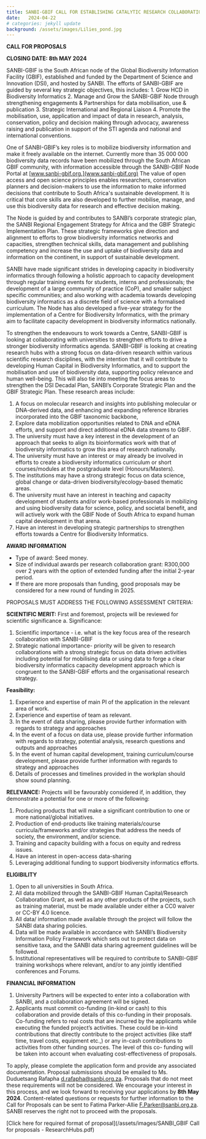 ```yaml
---
title: SANBI-GBIF CALL FOR ESTABLISHING CATALYTIC RESEARCH COLLABORATIONS IN BIODIVERSITY INFORMATICS WITH UNIVERSITY PARTNERS 
date:   2024-04-22
# categories: jekyll update
background: /assets/images/Lilies_pond.jpg
---
```


**CALL FOR PROPOSALS**

**CLOSING DATE:  8th MAY 2024**

SANBI-GBIF is the South African node of the Global Biodiversity Information Facility (GBIF), established and funded by the Department of Science and Innovation (DSI), and hosted by SANBI. The efforts of SANBI-GBIF are guided by several key strategic objectives, this includes: 1. Grow HCD in Biodiversity Informatics 2. Manage and Grow the SANBI-GBIF Node through strengthening engagements & Partnerships for data mobilisation, use & publication 3. Strategic International and Regional Liaison 4. Promote the mobilisation, use, application and impact of data in research, analysis, conservation, policy and decision making through advocacy, awareness raising and publication in support of the STI agenda and national and international conventions. 

One of SANBI-GBIF’s key roles is to mobilize biodiversity information and make it freely available on the internet. Currently more than 35 000 000 biodiversity data records have been mobilized through the South African GBIF community, with information accessible through the SANBI-GBIF Node Portal at [www.sanbi-gbif.org.](www.sanbi-gbif.org) The value of open access and open science principles enables researchers, conservation planners and decision-makers to use the information to make informed decisions that contribute to South Africa's sustainable development. It is critical that core skills are also developed to further mobilise, manage, and use this biodiversity data for research and effective decision making. 

The Node is guided by and contributes to SANBI’s corporate strategic plan, the SANBI Regional Engagement Strategy for Africa and the GBIF Strategic Implementation Plan.  These strategic frameworks give direction and alignment to efforts to grow biodiversity informatics networks and capacities, strengthen technical skills, data management and publishing competency and increase the use and uptake of biodiversity data and information on the continent, in support of sustainable development.

SANBI have made significant strides in developing capacity in biodiversity informatics through following a holistic approach to capacity development through regular training events for students, interns and professionals; the development of a large community of practice (CoP), and smaller subject specific communities; and also working with academia towards developing biodiversity informatics as a discrete field of science with a formalised curriculum.  The Node has also developed a five-year strategy for the implementation of a Centre for Biodiversity Informatics, with the primary aim to facilitate capacity development in biodiversity informatics nationally.

To strengthen the endeavours to work towards a Centre, SANBI-GBIF is looking at collaborating with universities to strengthen efforts to drive a stronger biodiversity informatics agenda. SANBI-GBIF is looking at creating research hubs with a strong focus on data-driven research within various scientific research disciplines, with the intention that it will contribute to developing Human Capital in Biodiversity Informatics, and to support the mobilisation and use of biodiversity data, supporting policy relevance and human well-being.  This will also tie into meeting the focus areas to strengthen the DSI Decadal Plan, SANBI’s Corporate Strategic Plan and the GBIF Strategic Plan.  These research areas include:

1.	A focus on molecular research and insights into publishing molecular or DNA-derived data, and enhancing and expanding reference libraries incorporated into the GBIF taxonomic backbone, 
2.	Explore data mobilization opportunities related to DNA and eDNA efforts, and support and direct additional eDNA data streams to GBIF.
3.	The university must have a key interest in the development of an approach that seeks to align its bioinformatics work with that of biodiversity informatics to grow this area of research nationally.  
4.	The university must have an interest or may already be involved in efforts to create a biodiversity informatics curriculum or short courses/modules at the postgraduate level (Honours/Masters).
5.	The institutions may have a strong strategic focus on data science, global change or data-driven biodiversity/ecology-based thematic areas.
6.	The university must have an interest in teaching and capacity development of students and/or work-based professionals in mobilizing and using biodiversity data for science, policy, and societal benefit, and will actively work with the GBIF Node of South Africa to expand human capital development in that arena.
7.	Have an interest in developing strategic partnerships to strengthen efforts towards a Centre for Biodiversity Informatics.

**AWARD INFORMATION**

- Type of award: Seed money.
- Size of individual awards per research collaboration grant: R300,000 over 2 years with the option of extended funding after the initial 2-year period.
- If there are more proposals than funding, good proposals may be considered for a new round of funding in 2025.

PROPOSALS MUST ADDRESS THE FOLLOWING ASSESSMENT CRITERIA:

**SCIENTIFIC MERIT:** First and foremost, projects will be reviewed for scientific significance
a.	Significance: 
1. Scientific importance - i.e. what is the key focus area of the research collaboration with SANBI-GBIF 
2. Strategic national importance- priority will be given to research collaborations with a strong strategic focus on data driven activities including potential for mobilising data or using data to forge a clear biodiversity informatics capacity development approach which is congruent to the SANBI-GBIF efforts and the organisational research strategy.

**Feasibility:**
1.	Experience and expertise of main PI of the application in the relevant area of work.
2.	Experience and expertise of team as relevant.
3.	In the event of data sharing, please provide further information with regards to strategy and approaches
4. In the event of a focus on data use, please provide further information with regards to strategy, potential analysis, research questions and outputs and 
   approaches
5. In the event of human capital development, training curriculum/course development, please provide further information with regards to strategy and approaches
6. Details of processes and timelines provided in the workplan should show sound planning.

**RELEVANCE:** Projects will be favourably considered if, in addition, they demonstrate a potential for one or more of the following:
1.	Producing products that will make a significant contribution to one or more national/global initiatives.
2.	Production of end-products like training materials/course curricula/frameworks and/or strategies that address the needs of society, the environment, and/or 
    science.
3.	Training and capacity building with a focus on equity and redress issues.
4.	Have an interest in open-access data-sharing 
5.	Leveraging additional funding to support biodiversity informatics efforts.

**ELIGIBILITY**

1.	Open to all universities in South Africa. 
2.	All data mobilized through the SANBI-GBIF Human Capital/Research Collaboration Grant, as well as any other products of the projects, such as training material, 
   must be made available under either a CC0 waiver or CC-BY 4.0 licence.
3.	All data/ information made available through the project will follow the SANBI data sharing policies.
4.	Data will be made available in accordance with SANBI’s Biodiversity Information Policy Framework which sets out to protect data on sensitive taxa, and the SANBI 
   data sharing agreement guidelines will be followed.  
5.	Institutional representatives will be required to contribute to SANBI-GBIF training workshops where relevant, and/or to any jointly identified conferences and 
   Forums.
  	  
**FINANCIAL INFORMATION**

1.	University Partners will be expected to enter into a collaboration with SANBI, and a collaboration agreement will be signed.
2.	Applicants must commit co-funding (in-kind or cash) to this collaboration and provide details of this co-funding in their proposals.  Co-funding refers to real 
  costs that are incurred by the applicants while executing the funded project’s activities. These could be in-kind contributions that directly contribute to the 
  project activities (like staff time, travel costs, equipment etc.,) or any in-cash contributions to activities from other funding sources. The level of this co- 
  funding will be taken into account when evaluating cost-effectiveness of proposals.

To apply, please complete the application form and provide any associated documentation.  Proposal submissions should be emailed to Ms. Duduetsang Rafapha <d.rafapha@sanbi.org.za>.
Proposals that do not meet these requirements will not be considered. We encourage your interest in this process, and we look forward to receiving your applications by **8th May 2024**.
Content-related questions or requests for further information to the Call for Proposals can be sent to Fatima Parker-Allie <F.Parker@sanbi.org.za>.  
SANBI reserves the right not to proceed with the proposals.

[Click here for required format of proposal](/assets/images/SANBI_GBIF Call for proposals - ResearchHubs.pdf)
